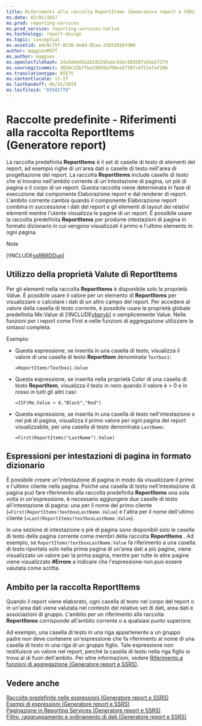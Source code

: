 ```yaml
---
title: Riferimenti alla raccolta ReportItems (Generatore report e SSRS) | Microsoft Docs
ms.date: 03/01/2017
ms.prod: reporting-services
ms.prod_service: reporting-services-native
ms.technology: report-design
ms.topic: conceptual
ms.assetid: edc0c75f-0530-4e6d-85aa-3385301bfd00
author: maggiesMSFT
ms.author: maggies
ms.openlocfilehash: 24a50de92a2b182295abc926c98358fa56e2f379
ms.sourcegitcommit: 3026c22b7fba19059a769ea5f367c4f51efaf286
ms.translationtype: MTE75
ms.contentlocale: it-IT
ms.lasthandoff: 06/15/2019
ms.locfileid: "65581770"
---
```

# <a name="built-in-collections---reportitems-collection-references-report-builder"></a>Raccolte predefinite - Riferimenti alla raccolta ReportItems (Generatore report)
  La raccolta predefinita **ReportItems** è il set di caselle di testo di elementi del report, ad esempio righe di un'area dati o caselle di testo nell'area di progettazione del report. La raccolta **ReportItems** include caselle di testo che si trovano nell'ambito corrente di un'intestazione di pagina, un piè di pagina o il corpo di un report. Questa raccolta viene determinata in fase di esecuzione dal componente Elaborazione report e dal renderer di report. L'ambito corrente cambia quando il componente Elaborazione report combina in successione i dati del report e gli elementi di layout dei relativi elementi mentre l'utente visualizza le pagine di un report. È possibile usare la raccolta predefinita **ReportItems** per produrre intestazioni di pagina in formato dizionario in cui vengono visualizzati il primo e l'ultimo elemento in ogni pagina.  
  
> [!NOTE]  
>  [!INCLUDE[ssRBRDDup](../../includes/ssrbrddup-md.md)]  
  
## <a name="using-the-reportitems-value-property"></a>Utilizzo della proprietà Valute di ReportItems  
 Per gli elementi nella raccolta **ReportItems** è disponibile solo la proprietà Value. È possibile usare il valore per un elemento di **ReportItems** per visualizzare o calcolare i dati di un altro campo del report. Per accedere al valore della casella di testo corrente, è possibile usare la proprietà globale predefinita Me.Value di [!INCLUDE[vbprvb](../../includes/vbprvb-md.md)] o semplicemente Value. Nelle funzioni per i report come First e nelle funzioni di aggregazione utilizzare la sintassi completa.  
  
 Esempio:  
  
-   Questa espressione, se inserita in una casella di testo, visualizza il valore di una casella di testo **ReportItem** denominata `Textbox1`:  
  
     `=ReportItems!Textbox1.Value`  
  
-   Questa espressione, se inserita nella proprietà Color di una casella di testo **ReportItem**, visualizza il testo in nero quando il valore è > 0 e in rosso in tutti gli altri casi:  
  
     `=IIF(Me.Value > 0,"Black","Red")`  
  
-   Questa espressione, se inserita in una casella di testo nell'intestazione o nel piè di pagina, visualizza il primo valore per ogni pagina del report visualizzabile, per una casella di testo denominata `LastName`:  
  
     `=First(ReportItems("LastName").Value)`  
  
## <a name="dictionary-style-page-header-expressions"></a>Espressioni per intestazioni di pagina in formato dizionario  
 È possibile creare un'intestazione di pagina in modo da visualizzare il primo e l'ultimo cliente nella pagina. Poiché una casella di testo nell'intestazione di pagina può fare riferimento alla raccolta predefinita **ReportItems** una sola volta in un'espressione, è necessario aggiungere due caselle di testo all'intestazione di pagina: una per il nome del primo cliente (`=First(ReportItems!textboxLastName.Value`) e l'altra per il nome dell'ultimo cliente (`=Last(ReportItems!textboxLastName.Value`).  
  
 In una sezione di intestazione o piè di pagina sono disponibili solo le caselle di testo della pagina corrente come membri della raccolta **ReportItems** . Ad esempio, se `ReportItems!textboxLastName.Value` fa riferimento a una casella di testo riportata solo nella prima pagina di un'area dati a più pagine, viene visualizzato un valore per la prima pagina, mentre per tutte le altre pagine viene visualizzato **#Errore** a indicare che l'espressione non può essere valutata come scritta.  
  
## <a name="scope-for-the-reportitems-collection"></a>Ambito per la raccolta ReportItems  
 Quando il report viene elaborato, ogni casella di testo nel corpo del report o in un'area dati viene valutata nel contesto del relativo set di dati, area dati e associazioni di gruppo. L'ambito per un riferimento alla raccolta **ReportItems** corrisponde all'ambito corrente o a qualsiasi punto superiore.  
  
 Ad esempio, una casella di testo in una riga appartenente a un gruppo padre non deve contenere un'espressione che fa riferimento al nome di una casella di testo in una riga di un gruppo figlio. Tale espressione non restituisce un valore nel report, perché la casella di testo nella riga figlio si trova al di fuori dell'ambito. Per altre informazioni, vedere [Riferimento a funzioni di aggregazione &#40;Generatore report e SSRS&#41;](../../reporting-services/report-design/report-builder-functions-aggregate-functions-reference.md).  
  
## <a name="see-also"></a>Vedere anche  
 [Raccolte predefinite nelle espressioni &#40;Generatore report e SSRS&#41;](../../reporting-services/report-design/built-in-collections-in-expressions-report-builder.md)   
 [Esempi di espressioni &#40;Generatore report e SSRS&#41;](../../reporting-services/report-design/expression-examples-report-builder-and-ssrs.md)   
 [Paginazione in Reporting Services &#40;Generatore report e SSRS&#41;](../../reporting-services/report-design/pagination-in-reporting-services-report-builder-and-ssrs.md)   
 [Filtro, raggruppamento e ordinamento di dati &#40;Generatore report e SSRS&#41;](../../reporting-services/report-design/filter-group-and-sort-data-report-builder-and-ssrs.md)  
  
  
